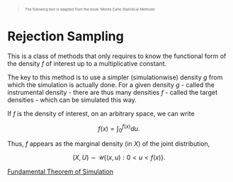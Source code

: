 ><sub><sub><sub>The following text is adapted from the book 'Monte Carlo Statistical Methods'<sub><sub><sub>
# Rejection Sampling

This is a class of methods that only requires to know the functional form of the density $f$ of interest up to a multiplicative constant.

The key to this method is to use a simpler (simulationwise) density $g$ from which the simulation is actually done. For a given density $g$ - called the instrumental density - there are thus many densities $f$ - called the target densities - which can be simulated this way.

If $f$ is the density of interest, on an arbitrary space, we can write

$$
\begin{equation}
	f(x) = \int_{0}^{f(x)}du.\tag{2.7}
\end{equation}
$$

Thus, $f$ appears as the marginal density (in $X$) of the joint distribution,

$$
\begin{equation}
	(X,U) \sim \mathcal{U}\left\{(x,u ) : 0 < u < f(x) \right\}.\tag{2.8}
\end{equation}
$$

[Fundamental Theorem of Simulation](fundamental_theorem_simulation.md)
